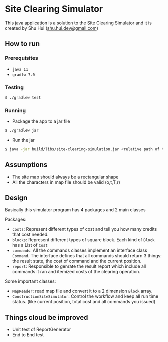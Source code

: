 # Site Clearing Simulator
This java application is a solution to the Site Clearing Simulator and it is created by Shu Hui (shu.hui.dev@gmail.com)

## How to run
### Prerequisites
- `java 11`
- `gradlw 7.0`

### Testing
```bash
$ ./gradlew test
```

### Running
- Package the app to a jar file
```bash
$ ./gradlew jar
```

- Run the jar
```bash
$ java -jar build/libs/site-clearing-simulation.jar <relative path of the input file>
```

## Assumptions
- The site map should always be a rectangular shape
- All the characters in map file should be valid (o,t,T,r)

## Design
Basically this simulator program has 4 packages and 2 main classes

Packages:
- `costs`: Represent different types of cost and tell you how many credits that cost needed. 
- `blocks`: Represent different types of square block. Each kind of `Block` has a List of `Cost`
- `commands`: All the commands classes implement an interface class `Command`. 
The interface defines that all commands should return 3 things: the result state, the cost of command and the current position.
- `report`: Responsible to genrate the result report which include all commands it ran and itemized costs of the clearing operation.

Some important classes:
- `MapReader`: read map file and convert it to a 2 dimension `Block` array.
- `ConstructionSiteSimulator`: Control the workflow and keep all run time status. 
(like current position, total cost and all commands you issued) 

## Things cloud be improved

- Unit test of ReportGenerator
- End to End test